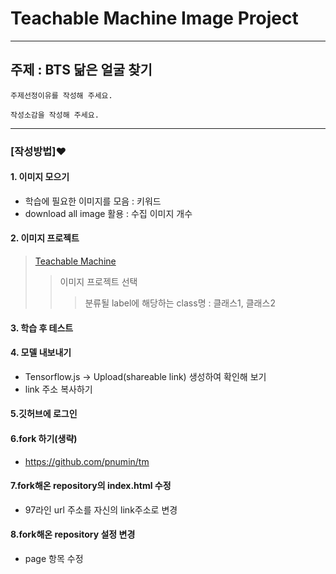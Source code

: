 # Teachable Machine Image Project 
---
## **주제 : BTS 닮은 얼굴 찾기**
```
주제선정이유를 작성해 주세요.
```
```
작성소감을 작성해 주세요.
```
---

### [작성방법]:heart:
#### 1. 이미지 모으기 
+ 학습에 필요한 이미지를 모음 : 키워드
+ download all image 활용 : 수집 이미지 개수

#### 2. 이미지 프로젝트 
> [Teachable Machine](https://teachablemachine.withgoogle.com/)
>> 이미지 프로젝트 선택
>>> 분류될 label에 해당하는 class명 : 클래스1, 클래스2 

#### 3. 학습 후 테스트

#### 4. 모델 내보내기
+ Tensorflow.js -> Upload(shareable link) 생성하여 확인해 보기
+ link 주소 복사하기

#### 5.깃허브에 로그인

#### 6.fork 하기(생략)
+ https://github.com/pnumin/tm 


#### 7.fork해온 repository의 index.html 수정
+ 97라인 url 주소를 자신의 link주소로 변경

#### 8.fork해온 repository 설정 변경
+ page 항목 수정 

